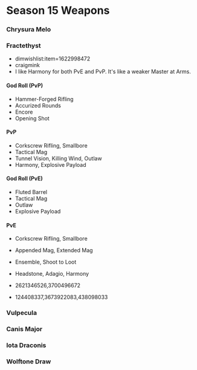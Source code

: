Season 15 Weapons
=================

### Chrysura Melo

### Fractethyst
  - dimwishlist:item=1622998472
  - craigmink
  - I like Harmony for both PvE and PvP. It's like a weaker Master at Arms.

#### God Roll (PvP)
  - Hammer-Forged Rifling
  - Accurized Rounds
  - Encore
  - Opening Shot

#### PvP
  - Corkscrew Rifling, Smallbore
  - Tactical Mag
  - Tunnel Vision, Killing Wind, Outlaw
  - Harmony, Explosive Payload

#### God Roll (PvE)
  - Fluted Barrel
  - Tactical Mag
  - Outlaw
  - Explosive Payload

#### PvE
  - Corkscrew Rifling, Smallbore
  - Appended Mag, Extended Mag
  - Ensemble, Shoot to Loot
  - Headstone, Adagio, Harmony

  - 2621346526,3700496672
  - 124408337,3673922083,438098033


### Vulpecula

### Canis Major

### Iota Draconis

### Wolftone Draw